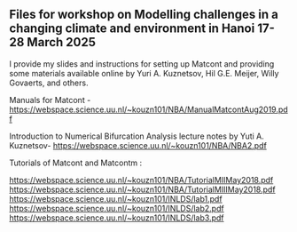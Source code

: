 ## Files for workshop on Modelling challenges in a changing climate and environment in Hanoi 17-28 March 2025

I provide my slides and instructions for setting up Matcont and providing some materials available online by Yuri A.
Kuznetsov, Hil G.E. Meijer, Willy Govaerts, and others.

Manuals for Matcont - https://webspace.science.uu.nl/~kouzn101/NBA/ManualMatcontAug2019.pdf 

Introduction to Numerical Bifurcation Analysis lecture notes by Yuti A. Kuznetsov- https://webspace.science.uu.nl/~kouzn101/NBA/NBA2.pdf

Tutorials of Matcont and Matcontm :

https://webspace.science.uu.nl/~kouzn101/NBA/TutorialMIIMay2018.pdf
https://webspace.science.uu.nl/~kouzn101/NBA/TutorialMIIIMay2018.pdf
https://webspace.science.uu.nl/~kouzn101/INLDS/lab1.pdf
https://webspace.science.uu.nl/~kouzn101/INLDS/lab2.pdf
https://webspace.science.uu.nl/~kouzn101/INLDS/lab3.pdf
